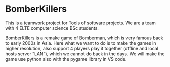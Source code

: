 # BomberKillers
This is a teamwork project for Tools of software projects. We are a team with 4 ELTE computer science BSc students.

BomberKillers is a remake game of Bomberman, which is very famous back to early 2000s in Asia. Here what we want to do is to make the games in higher resolution, also support 4 players play it together (offline and local hosts server ”LAN”), which we cannot do back in the days. We will make the game use python also with the pygame library in VS code.
